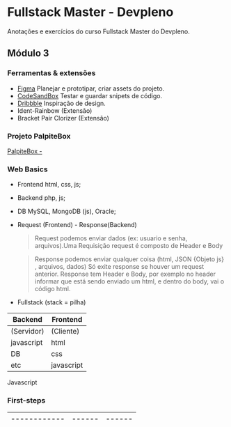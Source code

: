 # Fullstack Master - Devpleno

Anotações e exercícios do curso Fullstack Master do Devpleno.

## Módulo 3

### Ferramentas & extensões

- [Figma](https://www.figma.com)
  Planejar e prototipar, criar assets do projeto.
- [CodeSandBox](https://codesandbox.io)
  Testar e guardar snipets de código.
- [Dribbble](https://dribbble.com)
  Inspiração de design.
- Ident-Rainbow (Extensão)
- Bracket Pair Clorizer (Extensão)

### Projeto PalpiteBox

[PalpiteBox - ](https://github.com/tcretton/palpitebox)

### Web Basics

- Frontend
  html, css, js;
- Backend
  php, js;
- DB
  MySQL, MongoDB (js), Oracle;
- Request (Frontend) - Response(Backend)

  > Request podemos enviar dados (ex: usuario e senha, arquivos).Uma Requisição request é composto de Header e Body

  > Response podemos enviar qualquer coisa (html, JSON {Objeto js} , arquivos, dados)
  > Só exite response se houver um request anterior.
  > Response tem Header e Body, por exemplo no header informar que está sendo enviado um html, e dentro do body, vai o código html.
- Fullstack (stack = pilha)

|  Backend   | Frontend   |
|------------|------------|
| (Servidor) |(Cliente)   |
| javascript | html       |
| DB         | css        |
| etc        | javascript |

Javascript


### First-steps


|------------|------|------|
|------------|------|------|









